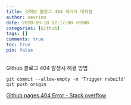 ```yaml
---
title: 깃허브 블로그 404 에러시 대처법
author: sevrino
date: 2020-09-10 12:17:00 +0900
categories: [Github]
tags: []
comments: true
toc: true
pin: false
---
```


Github 블로그 404 발생시 해결 방법
```
git commit --allow-empty -m 'Trigger rebuild'
git push origin
```
[Github pages 404 Error - Stack overflow](https://stackoverflow.com/questions/11577147/how-to-fix-http-404-on-github-pages/45907768#45907768)